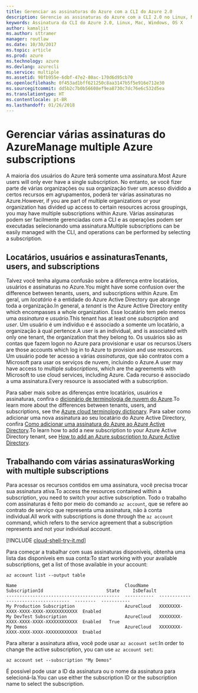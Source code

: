 ```yaml
---
title: Gerenciar as assinaturas do Azure com a CLI do Azure 2.0
description: Gerencie as assinaturas do Azure com a CLI 2.0 no Linux, Mac ou Windows.
keywords: Assinatura da CLI do Azure 2.0, Linux, Mac, Windows, OS X
author: kamaljit
ms.author: sttramer
manager: routlaw
ms.date: 10/30/2017
ms.topic: article
ms.prod: azure
ms.technology: azure
ms.devlang: azurecli
ms.service: multiple
ms.assetid: 98fb955e-6dbf-47e2-80ac-170d6d95cb70
ms.openlocfilehash: 0f453ad1bff621250c8aa3147b5f5e916e712e30
ms.sourcegitcommit: dd5b2c7b0b56608ef9ea8730c7dc76e6c532d5ea
ms.translationtype: HT
ms.contentlocale: pt-BR
ms.lasthandoff: 01/26/2018
---
```

# <a name="manage-multiple-azure-subscriptions"></a><span data-ttu-id="7a5de-104">Gerenciar várias assinaturas do Azure</span><span class="sxs-lookup"><span data-stu-id="7a5de-104">Manage multiple Azure subscriptions</span></span>

<span data-ttu-id="7a5de-105">A maioria dos usuários do Azure terá somente uma assinatura.</span><span class="sxs-lookup"><span data-stu-id="7a5de-105">Most Azure users will only ever have a single subscription.</span></span> <span data-ttu-id="7a5de-106">No entanto, se você fizer parte de várias organizações ou sua organização tiver um acesso dividido a certos recursos em agrupamentos, poderá ter várias assinaturas no Azure.</span><span class="sxs-lookup"><span data-stu-id="7a5de-106">However, if you are part of multiple organizations or your organization has divided up access to certain resources across groupings, you may have multiple subscriptions within Azure.</span></span> <span data-ttu-id="7a5de-107">Várias assinaturas podem ser facilmente gerenciadas com a CLI e as operações podem ser executadas selecionando uma assinatura.</span><span class="sxs-lookup"><span data-stu-id="7a5de-107">Multiple subscriptions can be easily managed with the CLI, and operations can be performed by selecting a subscription.</span></span>

## <a name="tenants-users-and-subscriptions"></a><span data-ttu-id="7a5de-108">Locatários, usuários e assinaturas</span><span class="sxs-lookup"><span data-stu-id="7a5de-108">Tenants, users, and subscriptions</span></span>

<span data-ttu-id="7a5de-109">Talvez você tenha alguma confusão sobre a diferença entre locatários, usuários e assinaturas no Azure.</span><span class="sxs-lookup"><span data-stu-id="7a5de-109">You might have some confusion over the difference between tenants, users, and subscriptions within Azure.</span></span> <span data-ttu-id="7a5de-110">Em geral, um _locatário_ é a entidade do Azure Active Directory que abrange toda a organização.</span><span class="sxs-lookup"><span data-stu-id="7a5de-110">In general, a _tenant_ is the Azure Active Directory entity which encompasses a whole organization.</span></span> <span data-ttu-id="7a5de-111">Esse locatário tem pelo menos uma _assinatura_ e _usuário_.</span><span class="sxs-lookup"><span data-stu-id="7a5de-111">This tenant has at least one _subscription_ and _user_.</span></span> <span data-ttu-id="7a5de-112">Um usuário é um indivíduo e é associado a somente um locatário, a organização à qual pertence.</span><span class="sxs-lookup"><span data-stu-id="7a5de-112">A user is an individual, and is associated with only one tenant, the organization that they belong to.</span></span> <span data-ttu-id="7a5de-113">Os usuários são as contas que fazem logon no Azure para provisionar e usar os recursos.</span><span class="sxs-lookup"><span data-stu-id="7a5de-113">Users are those accounts which log in to Azure to provision and use resources.</span></span> <span data-ttu-id="7a5de-114">Um usuário pode ter acesso a várias _assinaturas_, que são contratos com a Microsoft para usar os serviços de nuvem, incluindo o Azure.</span><span class="sxs-lookup"><span data-stu-id="7a5de-114">A user may have access to multiple _subscriptions_, which are the agreements with Microsoft to use cloud services, including Azure.</span></span> <span data-ttu-id="7a5de-115">Cada recurso é associado a uma assinatura.</span><span class="sxs-lookup"><span data-stu-id="7a5de-115">Every resource is associated with a subscription.</span></span>

<span data-ttu-id="7a5de-116">Para saber mais sobre as diferenças entre locatários, usuários e assinaturas, confira o [dicionário de terminologia de nuvem do Azure](/azure/azure-glossary-cloud-terminology).</span><span class="sxs-lookup"><span data-stu-id="7a5de-116">To learn more about the differences between tenants, users, and subscriptions, see the [Azure cloud terminology dictionary](/azure/azure-glossary-cloud-terminology).</span></span>
<span data-ttu-id="7a5de-117">Para saber como adicionar uma nova assinatura ao seu locatário do Azure Active Directory, confira [Como adicionar uma assinatura do Azure ao Azure Active Directory](/azure/active-directory/active-directory-how-subscriptions-associated-directory).</span><span class="sxs-lookup"><span data-stu-id="7a5de-117">To learn how to add a new subscription to your Azure Active Directory tenant, see [How to add an Azure subscription to Azure Active Directory](/azure/active-directory/active-directory-how-subscriptions-associated-directory).</span></span>

## <a name="working-with-multiple-subscriptions"></a><span data-ttu-id="7a5de-118">Trabalhando com várias assinaturas</span><span class="sxs-lookup"><span data-stu-id="7a5de-118">Working with multiple subscriptions</span></span>

<span data-ttu-id="7a5de-119">Para acessar os recursos contidos em uma assinatura, você precisa trocar sua assinatura ativa.</span><span class="sxs-lookup"><span data-stu-id="7a5de-119">To access the resources contained within a subscription, you need to switch your active subscription.</span></span> <span data-ttu-id="7a5de-120">Todo o trabalho com assinaturas é feito por meio do comando `az account`, que se refere ao contrato de serviço que representa uma assinatura, não à conta individual.</span><span class="sxs-lookup"><span data-stu-id="7a5de-120">All work with subscriptions is done through the `az account` command, which refers to the service agreement that a subscription represents and not your individual account.</span></span>

[!INCLUDE [cloud-shell-try-it.md](includes/cloud-shell-try-it.md)]

<span data-ttu-id="7a5de-121">Para começar a trabalhar com suas assinaturas disponíveis, obtenha uma lista das disponíveis em sua conta:</span><span class="sxs-lookup"><span data-stu-id="7a5de-121">To start working with your available subscriptions, get a list of those available in your account:</span></span>

```azurecli-interactive
az account list --output table
```

```Output
Name                                         CloudName    SubscriptionId                        State     IsDefault
-------------------------------------------  -----------  ------------------------------------  --------  -----------
My Production Subscription                   AzureCloud   XXXXXXXX-XXXX-XXXX-XXXX-XXXXXXXXXXXX  Enabled
My DevTest Subscription                      AzureCloud   XXXXXXXX-XXXX-XXXX-XXXX-XXXXXXXXXXXX  Enabled   True
My Demos                                     AzureCloud   XXXXXXXX-XXXX-XXXX-XXXX-XXXXXXXXXXXX  Enabled
```

<span data-ttu-id="7a5de-122">Para alterar a assinatura ativa, você pode usar `az account set`:</span><span class="sxs-lookup"><span data-stu-id="7a5de-122">In order to change the active subscription, you can use `az account set`:</span></span>

```azurecli-interactive
az account set --subscription "My Demos"
```

<span data-ttu-id="7a5de-123">É possível pode usar a ID da assinatura ou o nome da assinatura para selecioná-la.</span><span class="sxs-lookup"><span data-stu-id="7a5de-123">You can use either the subscription ID or the subscription name to select the subscription.</span></span>
